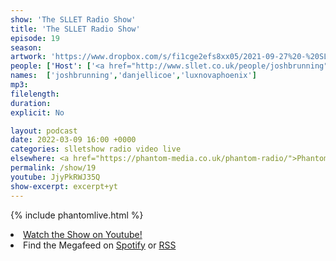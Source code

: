 ```yaml
---
show: 'The SLLET Radio Show'
title: 'The SLLET Radio Show'
episode: 19
season: 
artwork: 'https://www.dropbox.com/s/fi1cge2efs8xx05/2021-09-27%20-%20SLLET%20radio%20square.png?raw=1'
people: ['Host': ['<a href="http://www.sllet.co.uk/people/joshbrunning">Josh Brunning</a>','<a href="http://www.sllet.co.uk/people/danjellicoe">Dan Jellicoe</a>'],'Guests':'<a href="http://www.sllet.co.uk/people/luxnovaphoenix">Lux Nova Phoenix</a>']
names:  ['joshbrunning','danjellicoe','luxnovaphoenix']
mp3: 
filelength: 
duration: 
explicit: No

layout: podcast
date: 2022-03-09 16:00 +0000
categories: slletshow radio video live
elsewhere: <a href="https://phantom-media.co.uk/phantom-radio/">Phantom Media</a>
permalink: /show/19
youtube: JjyPkRWJ35Q
show-excerpt: excerpt+yt
---
```

{% include phantomlive.html %}

<li><a href="https://youtu.be/JjyPkRWJ35Q">Watch the Show on Youtube!</a></li>
<li>Find the Megafeed on <a href="https://open.spotify.com/show/1WGc6YCF3UfAL7E62gHLAS?si=eff5901deb8d498e">Spotify</a> or <a href="https://anchor.fm/s/849e58ac/podcast/rss">RSS</a></li>
